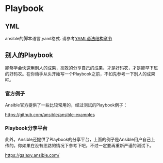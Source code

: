 # Playbook


## YML


ansible的脚本语言,yaml格式. 请参考[YAML语法结构章节](yamlyu_fa_ji_chu.html)


## 别人的Playbook

能够学会快速用别人的成果，高效的分享自己的成果，才是好码农，才是能早下班的好码农。在你动手从头开始写一个Playbook之前，不如先参考一下别人的成果吧。


### 官方例子

Ansible官方提供了一些比较常用的，经过测试的Playbook例子：

https://github.com/ansible/ansible-examples

### Playbook分享平台

此外，Ansible还提供了Playbook的分享平台，上面的例子是Ansible用户自己上传的。你如果在没有思路的情况下参考下吧，不过一定要再重新严谨的测试下。

https://galaxy.ansible.com/


